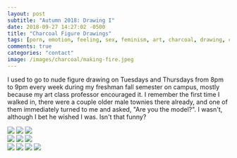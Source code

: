 ```yaml
---
layout: post
subtitle: "Autumn 2018: Drawing I"
date: 2018-09-27 14:27:02 -0500
title: "Charcoal Figure Drawings"
tags: [porn, emotion, feeling, sex, feminism, art, charcoal, drawing, creativity]
comments: true
categories: "contact"
image: /images/charcoal/making-fire.jpeg
---
```

I used to go to nude figure drawing on Tuesdays and Thursdays from 8pm to 9pm every week during my freshman fall semester on campus, mostly because my art class professor encouraged it. I remember the first time I walked in, there were a couple older male townies there already, and one of them immediately turned to me and asked, "Are you the model?". I wasn't, although I bet he wished I was. Isn't that funny?
<!-- more -->
<div class="row">
  <div class="column">
    <img src="/images/charcoal/drama.jpeg">
    <img src="/images/charcoal/meditate.jpeg">
    <img src="/images/charcoal/hungover.jpeg">
  </div>
  <div class="column">
    <img src="/images/charcoal/sweet-dreams.jpeg">
    <img src="/images/charcoal/shirley.jpeg">
    <img src="/images/charcoal/nude.jpeg">
  </div>
  <div class="column">
    <img src="/images/charcoal/lounging.jpeg">
    <img src="/images/charcoal/book.jpeg">
    <img src="/images/charcoal/sitting.jpeg">
    <img src="/images/charcoal/making-fire.jpeg">
  </div>
</div>
<br>
